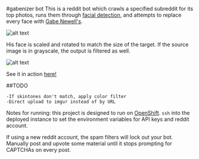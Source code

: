 #gabenizer bot
This is a reddit bot which crawls a specified subreddit for its top photos, runs them through
[facial detection](http://skybiometry.com/), and attempts to replace every face with
[Gabe Newell's](http://en.wikipedia.org/wiki/Gabe_Newell).

![alt text](https://raw.github.com/revansopher/gabenizer/master/gaben.png "Our Lord and Savior")

His face is scaled and rotated to match the size of the target.
If the source image is in grayscale, the output is filtered as well.

![alt text](https://raw.github.com/revansopher/gabenizer/master/demo.png "A demo image")

See it in action [here!](http://www.reddit.com/r/gentlemangabers)

##TODO

	-If skintones don't match, apply color filter
    -Direct upload to imgur instead of by URL

Notes for running: this project is designed to run on [OpenShift](openshift.redhat.com).
`ssh` into the deployed instance to set the environment variables for API keys and reddit account.

If using a new reddit account, the spam filters will lock out your bot.
Manually post and upvote some material until it stops prompting for CAPTCHAs on every post.
